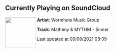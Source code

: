 ## Currently Playing on SoundCloud

[<img align="left" width="100" src="https://i1.sndcdn.com/artworks-yP7uXCP0XfSoIaEz-XuSDXw-t500x500.jpg">](https://soundcloud.com/wormhole-music-group/matheny-mythm-sinner?in=wormhole-music-group/sets/matheny-mythm-reflex-ep)

**Artist**: Wormhole Music Group 

**Track**: Matheny & MYTHM - Sinner

Last updated at 09/09/2021 08:09
